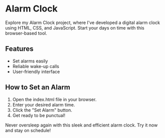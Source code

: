 # Alarm Clock

Explore my Alarm Clock project, where I've developed a digital alarm clock using HTML, CSS, and JavaScript. Start your days on time with this browser-based tool.

## Features

- Set alarms easily
- Reliable wake-up calls
- User-friendly interface

## How to Set an Alarm

1. Open the index.html file in your browser.
2. Enter your desired alarm time.
3. Click the "Set Alarm" button.
4. Get ready to be punctual!

Never oversleep again with this sleek and efficient alarm clock. Try it now and stay on schedule!

